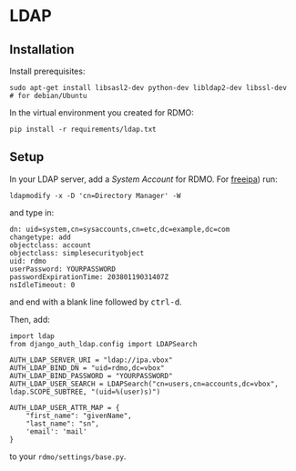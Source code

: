 LDAP
====

Installation
------------

Install prerequisites:

```
sudo apt-get install libsasl2-dev python-dev libldap2-dev libssl-dev  # for debian/Ubuntu
```

In the virtual environment you created for RDMO:

```
pip install -r requirements/ldap.txt
```

Setup
-----

In your LDAP server, add a *System Account* for RDMO. For [freeipa](http://www.freeipa.org/page/HowTo/LDAP)) run:

```
ldapmodify -x -D 'cn=Directory Manager' -W
```

and type in:

```
dn: uid=system,cn=sysaccounts,cn=etc,dc=example,dc=com
changetype: add
objectclass: account
objectclass: simplesecurityobject
uid: rdmo
userPassword: YOURPASSWORD
passwordExpirationTime: 20380119031407Z
nsIdleTimeout: 0
```

and end with a blank line followed by <kbd><kbd>ctrl</kbd>-<kbd>d</kbd></kbd>.

Then, add:

```
import ldap
from django_auth_ldap.config import LDAPSearch

AUTH_LDAP_SERVER_URI = "ldap://ipa.vbox"
AUTH_LDAP_BIND_DN = "uid=rdmo,dc=vbox"
AUTH_LDAP_BIND_PASSWORD = "YOURPASSWORD"
AUTH_LDAP_USER_SEARCH = LDAPSearch("cn=users,cn=accounts,dc=vbox", ldap.SCOPE_SUBTREE, "(uid=%(user)s)")

AUTH_LDAP_USER_ATTR_MAP = {
    "first_name": "givenName",
    "last_name": "sn",
    'email': 'mail'
}
```

to your `rdmo/settings/base.py`.
